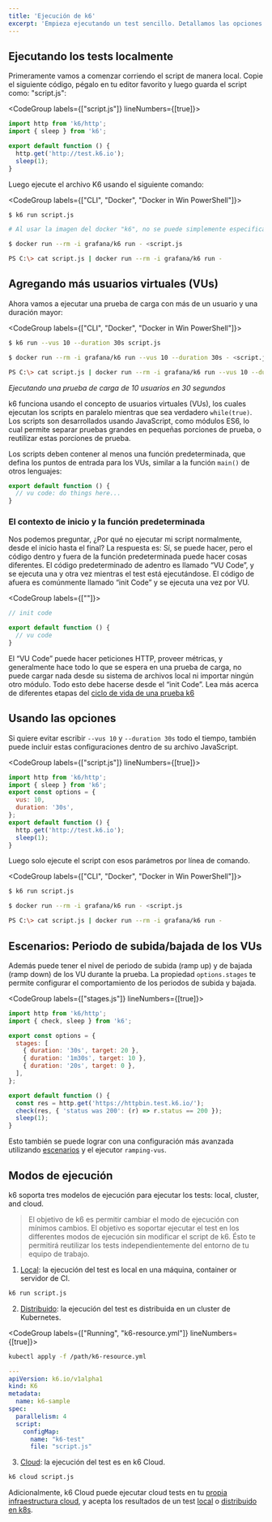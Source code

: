 ```yaml
---
title: 'Ejecución de k6'
excerpt: 'Empieza ejecutando un test sencillo. Detallamos las opciones básicas para ejecutar los tests de carga o distintos modos de ejecución de k6.'
---
```


## Ejecutando los tests localmente

Primeramente vamos a comenzar corriendo el script de manera local. Copie el siguiente código,  pégalo en tu editor favorito y luego guarda el script como: "script.js":

<CodeGroup labels={["script.js"]} lineNumbers={[true]}>

```javascript
import http from 'k6/http';
import { sleep } from 'k6';

export default function () {
  http.get('http://test.k6.io');
  sleep(1);
}
```

</CodeGroup>

Luego ejecute el archivo K6 usando el siguiente comando:

<CodeGroup labels={["CLI", "Docker", "Docker in Win PowerShell"]}>

```bash
$ k6 run script.js
```

```bash
# Al usar la imagen del docker "k6", no se puede simplemente especificar el nombre del archivo, ya que el archivo no estará disponible para el contenedor(docker) mientras este se ejecuta. En su lugar debe decirle a K6 que lea "STDIN" pasando el nombre del archivo como "-". Luego ponga el archivo en el contenedor con `<` o el equivalente. Esto hará que el archivo sea redirigido al contenedor y sea leído por k6.

$ docker run --rm -i grafana/k6 run - <script.js
```

```bash
PS C:\> cat script.js | docker run --rm -i grafana/k6 run -
```

</CodeGroup>

## Agregando más usuarios virtuales (VUs)


Ahora vamos a ejecutar una prueba de carga con más de un usuario y una duración mayor:

<CodeGroup labels={["CLI", "Docker", "Docker in Win PowerShell"]}>

```bash
$ k6 run --vus 10 --duration 30s script.js
```

```bash
$ docker run --rm -i grafana/k6 run --vus 10 --duration 30s - <script.js
```

```bash
PS C:\> cat script.js | docker run --rm -i grafana/k6 run --vus 10 --duration 30s -
```

</CodeGroup>

_Ejecutando una prueba de carga de 10 usuarios en 30 segundos_

k6 funciona usando el concepto de usuarios virtuales (VUs), los cuales ejecutan los scripts en paralelo mientras que sea verdadero `while(true)`. Los scripts son desarrollados usando JavaScript, como módulos ES6, lo cual permite separar pruebas grandes en pequeñas porciones de prueba, o reutilizar estas porciones de prueba.

Los scripts deben contener al menos una función predeterminada, que defina los puntos de entrada para los VUs, similar a la función `main()` de otros lenguajes: 

<CodeGroup labels={[]}>

```javascript
export default function () {
  // vu code: do things here...
}
```

</CodeGroup>

### El contexto de inicio y la función predeterminada


Nos podemos preguntar, ¿Por qué no ejecutar mi script normalmente, desde el inicio hasta el final? La respuesta es: Sí, se puede hacer, pero el código dentro y fuera de la función predeterminada puede hacer cosas diferentes.
El código predeterminado de adentro es llamado “VU Code”, y se ejecuta una y otra vez mientras el test está ejecutándose. El código de afuera es comúnmente llamado “init Code” y se ejecuta una vez por VU.

<CodeGroup labels={[""]}>

```javascript
// init code

export default function () {
  // vu code
}
```

</CodeGroup>

El “VU Code” puede hacer peticiones HTTP, proveer métricas, y generalmente hace todo lo que se espera en una prueba de carga, no puede cargar nada desde su sistema de archivos local ni importar ningún otro módulo. Todo esto debe hacerse desde el “init Code”.
Lea más acerca de diferentes etapas del [ciclo de vida de una prueba k6](/es/usando-k6/etapas-de-un-test/)


## Usando las opciones 

Si quiere evitar escribir `--vus 10` y `--duration 30s` todo el tiempo, también puede incluir estas configuraciones dentro de su archivo JavaScript.

<CodeGroup labels={["script.js"]} lineNumbers={[true]}>

```javascript
import http from 'k6/http';
import { sleep } from 'k6';
export const options = {
  vus: 10,
  duration: '30s',
};
export default function () {
  http.get('http://test.k6.io');
  sleep(1);
}
```

</CodeGroup>

Luego solo ejecute el script con esos parámetros por  línea de comando. 

<CodeGroup labels={["CLI", "Docker", "Docker in Win PowerShell"]}>

```bash
$ k6 run script.js
```

```bash
$ docker run --rm -i grafana/k6 run - <script.js
```

```bash
PS C:\> cat script.js | docker run --rm -i grafana/k6 run -
```

</CodeGroup>

## Escenarios: Periodo de subida/bajada de los VUs 

Además puede tener el nivel de periodo de subida (ramp up)  y de bajada (ramp down) de los VU durante la prueba. La propiedad `options.stages` te permite configurar el comportamiento de los periodos de subida y bajada.

<CodeGroup labels={["stages.js"]} lineNumbers={[true]}>

```javascript
import http from 'k6/http';
import { check, sleep } from 'k6';

export const options = {
  stages: [
    { duration: '30s', target: 20 },
    { duration: '1m30s', target: 10 },
    { duration: '20s', target: 0 },
  ],
};

export default function () {
  const res = http.get('https://httpbin.test.k6.io/');
  check(res, { 'status was 200': (r) => r.status == 200 });
  sleep(1);
}
```

</CodeGroup>

Esto también se puede lograr con una configuración más avanzada utilizando [escenarios](/es/usando-k6/escenarios/) y el ejecutor `ramping-vus`.


## Modos de ejecución

k6 soporta tres modelos de ejecución para ejecutar los tests: local, cluster, and cloud. 

> El objetivo de k6 es permitir cambiar el modo de ejecución con mínimos cambios. El objetivo es soportar ejecutar el test en los differentes modos de ejecución sin modificar el script de k6. Ésto te permitirá reutilizar los tests independientemente del entorno de tu equipo de trabajo.

1. [Local](#ejecutando-los-tests-localmente): la ejecución del test es local en una máquina, container or servidor de CI.

  ```bash
  k6 run script.js
  ```

2. [Distribuido](https://k6.io/blog/running-distributed-tests-on-k8s/): la ejecución del test es distribuida en un cluster de Kubernetes. 
  
  <CodeGroup labels={["Running", "k6-resource.yml"]} lineNumbers={[true]}> 

  ```bash
  kubectl apply -f /path/k6-resource.yml
  ```

  ```yml
  ---
  apiVersion: k6.io/v1alpha1
  kind: K6
  metadata:
    name: k6-sample
  spec:
    parallelism: 4
    script:
      configMap:
        name: "k6-test"
        file: "script.js"
  ```

  </CodeGroup>

3. [Cloud](/cloud): la ejecución del test es en k6 Cloud.  

  ```bash
  k6 cloud script.js
  ```

  Adicionalmente, k6 Cloud puede ejecutar cloud tests en tu [propia infraestructura cloud](https://grafana.com/docs/grafana-cloud/k6/author-run/cloud-scripting-extras/load-zones/), y acepta los resultados de un test [local](/results-output/real-time/cloud/) o [distribuido en k8s](https://github.com/grafana/k6-operator#k6-cloud-output).




